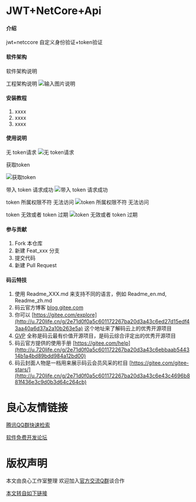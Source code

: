 # JWT+NetCore+Api

#### 介绍
jwt+netccore 自定义身份验证+token验证

#### 软件架构
软件架构说明

工程架构说明
![输入图片说明](https://images.gitee.com/uploads/images/2020/0403/125026_b9ed658b_1235155.png "屏幕截图.png")


#### 安装教程

1.  xxxx
2.  xxxx
3.  xxxx

#### 使用说明
无 token请求
![无 token请求](https://images.gitee.com/uploads/images/2020/0403/114658_e4939cb5_1235155.png "屏幕截图.png")

获取token

![获取token](https://images.gitee.com/uploads/images/2020/0403/124022_e26dbb62_1235155.png "屏幕截图.png")

带入 token 请求成功
![带入 token 请求成功](https://images.gitee.com/uploads/images/2020/0403/124107_d2e944b0_1235155.png "屏幕截图.png")

token 所属权限不符 无法访问
![token 所属权限不符 无法访问](https://images.gitee.com/uploads/images/2020/0403/124154_c650f758_1235155.png "屏幕截图.png")

token 无效或者 token 过期
![token 无效或者 token 过期](https://images.gitee.com/uploads/images/2020/0403/124501_27fd512e_1235155.png "屏幕截图.png")

#### 参与贡献

1.  Fork 本仓库
2.  新建 Feat_xxx 分支
3.  提交代码
4.  新建 Pull Request


#### 码云特技

1.  使用 Readme\_XXX.md 来支持不同的语言，例如 Readme\_en.md, Readme\_zh.md
2.  码云官方博客 [blog.gitee.com](http://u.720life.cn/g/4d9d51ba66eeb41dfb9759648c593bf554785fd0e6ab49d2f13e98afcb69bbc7)
3.  你可以 [https://gitee.com/explore](http://u.720life.cn/g/2e71d0f0a5c601172267ba20d3a43c6ed27d15edf43aa40a6d37a2a10b263e5a) 这个地址来了解码云上的优秀开源项目
4.  [GVP](http://u.720life.cn/g/2e71d0f0a5c601172267ba20d3a43c6eb5ad9b84ebe402667383e4a11c785b2d) 全称是码云最有价值开源项目，是码云综合评定出的优秀开源项目
5.  码云官方提供的使用手册 [https://gitee.com/help](http://u.720life.cn/g/2e71d0f0a5c601172267ba20d3a43c6ebbaab544314b1a4bd89bdd984a12bd00)
6.  码云封面人物是一档用来展示码云会员风采的栏目 [https://gitee.com/gitee-stars/](http://u.720life.cn/g/2e71d0f0a5c601172267ba20d3a43c6e43c4696b881f436e3c9d0b3d64c264cb)



 # 良心友情链接

[腾讯QQ群快速检索](http://u.720life.cn/s/8cf73f7c)

[软件免费开发论坛](http://u.720life.cn/s/bbb01dc0)

# 版权声明 

本文由良心工作室整理 欢迎加入[官方交流Q群](https://u.720life.cn/s/f2316816)谈合作

[本文转自如下链接](http://u.720life.cn/g/2e71d0f0a5c601172267ba20d3a43c6e5008478d758c8cc4c60a9d131e9e9827fba00f8e03225cbc9359039d06e9e8649470e3957556f114f912560db7036f05)